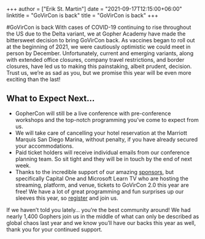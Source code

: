 +++
author = ["Erik St. Martin"]
date = "2021-09-17T12:15:00+06:00"
linktitle = "GoVirCon is back"
title = "GoVirCon is back"
+++


#GoVirCon is back
With cases of COVID-19 continuing to rise throughout the US due to the Delta variant, we at Gopher Academy have made the bittersweet decision to bring GoVirCon back. As vaccines began to roll out at the beginning of 2021, we were cautiously optimistic we could meet in person by December. Unfortunately, current and emerging variants, along with extended office closures, company travel restrictions, and border closures, have led us to making this painstaking, albeit prudent, decision. Trust us, we’re as sad as you, but we promise this year will be even more exciting than the last!  

## What to Expect Next...
- GopherCon will still be a live conference with pre-conference workshops and the top-notch programming you’ve come to expect from us.
- We will take care of cancelling your hotel reservation at the Marriott Marquis San Diego Marina, without penalty, if you have already secured your accommodations.
- Paid ticket holders will receive individual emails from our conference planning team. So sit tight and they will be in touch by the end of next week.
- Thanks to the incredible support of our amazing [sponsors](https://www.gophercon.com/page/1778882/sponsors), but specifically Capital One and Microsoft Learn TV who are hosting the streaming, platform, and venue, tickets to GoVirCon 2.0 this year are free! We have a lot of great programming and fun surprises up our sleeves this year, so [register](https://www.gophercon.com/home) and join us.

If we haven’t told you lately… you’re the best community around! We had nearly 1,400 Gophers join us in the middle of what can only be described as global chaos last year and we know you’ll have our backs this year as well, thank you for your continued support.

